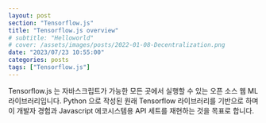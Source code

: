 ```yaml
---
layout: post
section: "Tensorflow.js"
title: "Tensorflow.js overview"
# subtitle: "Helloworld"
# cover: /assets/images/posts/2022-01-08-Decentralization.png
date: "2023/07/23 10:55:00"
categories: posts
tags: ["Tensorflow.js"]
---
```


Tensorflow.js 는 자바스크립트가 가능한 모든 곳에서 실행할 수 있는 오픈 소스 웹 ML 라이브러리입니다. Python 으로 작성된 원래 Tensorflow 라이브러리를 기반으로 하며 이 개발자 경험과 Javascript 에코시스템용 API 세트를 재현하는 것을 목표로 합니다.
